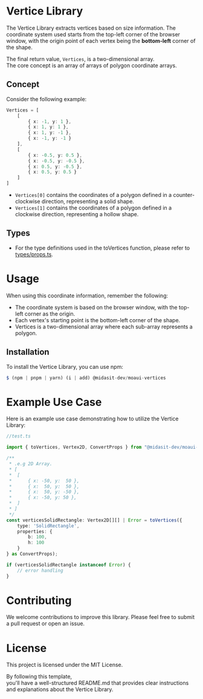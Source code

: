 # Vertice Library

The Vertice Library extracts vertices based on size information. The coordinate system used starts from the top-left corner of the browser window, with the origin point of each vertex being the **bottom-left** corner of the shape.

The final return value, `Vertices`, is a two-dimensional array.  
The core concept is an array of arrays of polygon coordinate arrays.

## Concept

Consider the following example:

```typescript
Vertices = [
    [
        { x: -1, y: 1 },
        { x: 1, y: 1 },
        { x: 1, y: -1 },
        { x: -1, y: -1 }
    ],
    [
        { x: -0.5, y: 0.5 },
        { x: -0.5, y: -0.5 },
        { x: 0.5, y: -0.5 },
        { x: 0.5, y: 0.5 }
    ]
]
```

- `Vertices[0]` contains the coordinates of a polygon defined in a counter-clockwise direction, representing a solid shape.  
- `Vertices[1]` contains the coordinates of a polygon defined in a clockwise direction, representing a hollow shape.

## Types

- For the type definitions used in the toVertices function, please refer to [types/props.ts](./types/props.ts).

# Usage

When using this coordinate information, remember the following:

- The coordinate system is based on the browser window, with the top-left corner as the origin.
- Each vertex's starting point is the bottom-left corner of the shape.
- Vertices is a two-dimensional array where each sub-array represents a polygon.

## Installation

To install the Vertice Library, you can use npm:

```typescript
$ (npm | pnpm | yarn) (i | add) @midasit-dev/moaui-vertices
```

# Example Use Case

Here is an example use case demonstrating how to utilize the Vertice Library:

```typescript
//test.ts

import { toVertices, Vertex2D, ConvertProps } from "@midasit-dev/moaui-vertices";

/**
 * .e.g 2D Array.
 * [
 * 	[
 * 		{ x: -50, y:  50 },
 * 		{ x:  50, y:  50 },
 * 		{ x:  50, y: -50 },
 * 		{ x: -50, y: 50 },
 * 	]
 * ]
 */
const verticesSolidRectangle: Vertex2D[][] | Error = toVertices({
	type: 'SolidRectangle',
	properties: {
		b: 100,
		h: 100
	}
} as ConvertProps);

if (verticesSolidRectangle instanceof Error) {
	// error handling
}
```

# Contributing

We welcome contributions to improve this library. Please feel free to submit a pull request or open an issue.

# License

This project is licensed under the MIT License.

By following this template,  
you'll have a well-structured README.md that provides clear instructions and explanations about the Vertice Library.

